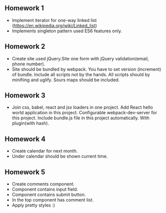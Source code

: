 ## Homework 1 ##
- Implement iterator for one-way linked list (https://en.wikipedia.org/wiki/Linked_list)
- Implements singleton pattern used ES6 features only.

## Homework 2 ##
- Create site used jQuery.Site one form with jQuery validation(email, phone number).
- Site should be bundled by webpack. You have to set version (increment) of bundle. Include all scripts not by the hands. All scripts should by minifiing and uglify. Sours maps should be included.

## Homework 3 ##
- Join css, babel, react and jsx loaders in one project. Add React hello world application in this project. Configurable webpack-dev-server for this project. Include bundle.js file in this project automatically. With plugin(with hash).

## Homework 4 ##
- Create calendar for next month.
- Under calendar should be shown current time.

## Homework 5 ##
- Create comments component.
- Component contains input field.
- Component contains submit button.
- In the top component has comment list.
- Apply pretty styles :)
